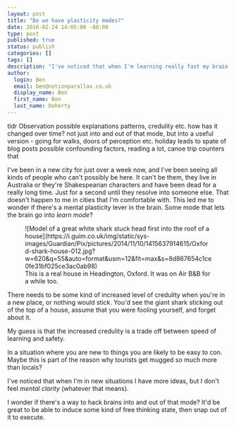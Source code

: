 ```yaml
---
layout: post
title: "Do we have plasticity modes?"
date: 2016-02-24 14:05:00 -08:00
type: post
published: true
status: publish
categories: []
tags: []
description: "I've noticed that when I'm learning really fast my brain acts differently. Is this a thing that everyone else knows about already?"
author:
  login: Ben
  email: ben@notionparallax.co.uk
  display_name: Ben
  first_name: Ben
  last_name: Doherty
---
```


tldr
Observation
possible explanations
patterns, credulity etc. 
how has it changed over time?
not just into and out of that mode, but into a useful version - going for walks, doors of perception etc.
holiday leads to spate of blog posts
possible confounding factors, reading a lot, canoe trip counters that

I've been in a new city for just over a week now, and I've been seeing all kinds of people who can't possibly be here. It can't be them, they live in Australia or they're Shakespearian characters and have been dead for a really long time. Just for a second until they resolve into someone else. That doesn't happen to me in cities that I'm comfortable with. This led me to wonder if there's a mental plasticity lever in the brain. Some mode that lets the brain go into _learn mode_?

<figure class="half-width right">
![Model of a great white shark stuck head first into the roof of a house](https://i.guim.co.uk/img/static/sys-images/Guardian/Pix/pictures/2014/11/10/1415637914615/Oxford-shark-house-012.jpg?w=620&q=55&auto=format&usm=12&fit=max&s=8d867654c1ce0fe31bf025ce3ac0ab98)
<figcaption>
This is a real house in Headington, Oxford. It was on Air B&B for a while too.
</figcaption>
</figure>
There needs to be some kind of increased level of credulity when you're in a new place, or nothing would stick. You'd see the giant shark sticking out of the top of a house, assume that you were fooling yourself, and forget about it.

My guess is that the increased credulity is a trade off between speed of learning and safety.

In a situation where you are new to things you are likely to be easy to con. Maybe this is part of the reason why tourists get mugged so much more than locals?

I've noticed that when I'm in new situations I have more ideas, but I don't feel _mental clarity_ (whatever that means).

I wonder if there's a way to hack brains into and out of that mode? It'd be great to be able to induce some kind of free thinking state, then snap out of it to execute.